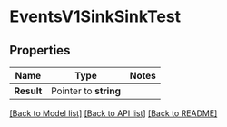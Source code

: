 # EventsV1SinkSinkTest

## Properties
Name | Type | Notes
------------ | ------------- | -------------
**Result** | Pointer to **string** | 

[[Back to Model list]](../README.md#documentation-for-models) [[Back to API list]](../README.md#documentation-for-api-endpoints) [[Back to README]](../README.md)


